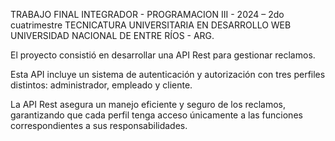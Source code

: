TRABAJO FINAL INTEGRADOR - PROGRAMACION III - 2024 – 2do cuatrimestre
TECNICATURA UNIVERSITARIA EN DESARROLLO WEB 
UNIVERSIDAD NACIONAL DE ENTRE RÍOS - ARG.

El proyecto consistió en desarrollar una API Rest para gestionar reclamos. 

Esta API incluye un sistema de autenticación y autorización con tres perfiles distintos: administrador, empleado y cliente.

La API Rest asegura un manejo eficiente y seguro de los reclamos, garantizando que cada perfil tenga
acceso únicamente a las funciones correspondientes a sus responsabilidades. 

